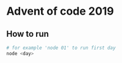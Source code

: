 # Advent of code 2019

## How to run
```bash
# for example 'node 01' to run first day
node <day>
```
